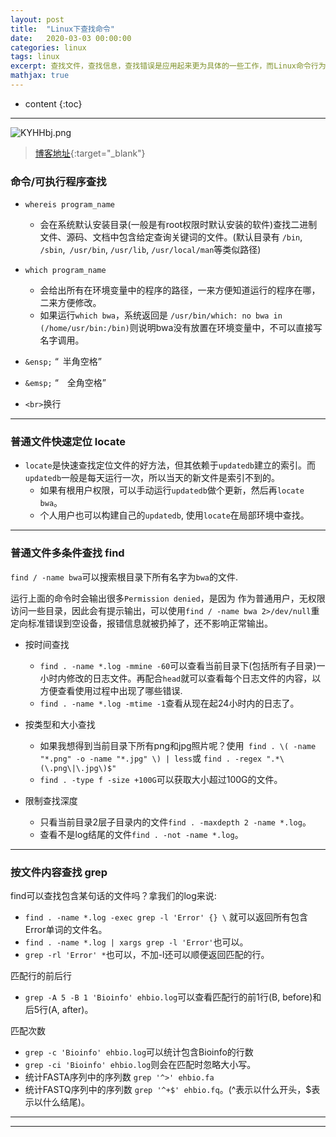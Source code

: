 ```yaml
---
layout: post
title:  "Linux下查找命令"
date:   2020-03-03 00:00:00
categories: linux
tags: linux
excerpt: 查找文件，查找信息，查找错误是应用起来更为具体的一些工作，而Linux命令行为我们提供了很多快捷强大的查找方式。
mathjax: true
---
```

* content
{:toc}
---

![KYHHbj.png](https://s2.ax1x.com/2019/10/23/KYHHbj.png)



> [博客地址](https://dufaxing.com){:target="_blank"}


### 命令/可执行程序查找

- `whereis program_name`
  - 会在系统默认安装目录(一般是有root权限时默认安装的软件)查找二进制文件、源码、文档中包含给定查询关键词的文件。(默认目录有 `/bin`, `/sbin`,` /usr/bin`, `/usr/lib`, `/usr/local/man`等类似路径)

- `which program_name`
  - 会给出所有在环境变量中的程序的路径，一来方便知道运行的程序在哪，二来方便修改。
  - 如果运行`which bwa`，系统返回是 `/usr/bin/which: no bwa in (/home/usr/bin:/bin)`则说明bwa没有放置在环境变量中，不可以直接写名字调用。

- `&ensp;`  “&ensp;半角空格”


- `&emsp;` “&emsp;全角空格”

- `<br>`换行



---

### 普通文件快速定位 locate

- `locate`是快速查找定位文件的好方法，但其依赖于`updatedb`建立的索引。而`updatedb`一般是每天运行一次，所以当天的新文件是索引不到的。
  - 如果有根用户权限，可以手动运行`updatedb`做个更新，然后再`locate bwa`。
  - 个人用户也可以构建自己的`updatedb`, 使用`locate`在局部环境中查找。




---

### 普通文件多条件查找 find

`find / -name bwa`可以搜索根目录下所有名字为`bwa`的文件.

运行上面的命令时会输出很多`Permission denied`，是因为 作为普通用户，无权限访问一些目录，因此会有提示输出，可以使用`find / -name bwa 2>/dev/null`重定向标准错误到空设备，报错信息就被扔掉了，还不影响正常输出。

- 按时间查找
  - `find . -name *.log -mmine -60`可以查看当前目录下(包括所有子目录)一小时内修改的日志文件。再配合`head`就可以查看每个日志文件的内容，以方便查看使用过程中出现了哪些错误.
  - `find . -name *.log -mtime -1`查看从现在起24小时内的日志了。

- 按类型和大小查找
  - 如果我想得到当前目录下所有png和jpg照片呢？使用` find . \( -name "*.png" -o -name "*.jpg" \) | less`或 `find . -regex ".*\(\.png\|\.jpg\)$"  `
  - `find . -type f -size +100G`可以获取大小超过100G的文件。

- 限制查找深度
  - 只看当前目录2层子目录内的文件`find . -maxdepth 2 -name *.log`。
  - 查看不是log结尾的文件`find . -not -name *.log`。

---

### 按文件内容查找 grep

find可以查找包含某句话的文件吗？拿我们的log来说:
- `find . -name *.log -exec grep -l 'Error' {} \` 就可以返回所有包含Error单词的文件名。
- `find . -name *.log | xargs grep -l 'Error'`也可以。
- `grep -rl 'Error' *`也可以，不加-l还可以顺便返回匹配的行。

匹配行的前后行
- `grep -A 5 -B 1 'Bioinfo' ehbio.log`可以查看匹配行的前1行(B, before)和后5行(A, after)。

匹配次数
- `grep -c 'Bioinfo' ehbio.log`可以统计包含Bioinfo的行数
- `grep -ci 'Bioinfo' ehbio.log`则会在匹配时忽略大小写。
- 统计FASTA序列中的序列数 `grep '^>' ehbio.fa`
- 统计FASTQ序列中的序列数 `grep '^+$' ehbio.fq`。(^表示以什么开头，$表示以什么结尾)。

---





---
